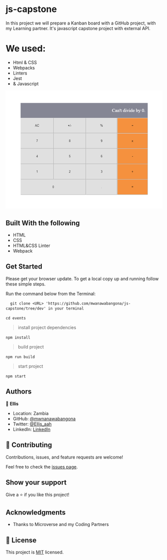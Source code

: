 
# js-capstone

In this project we will prepare a Kanban board with a GitHub project, with my Learning partner. 
It's javascript capstone project with external API.



# We used:
- Html & CSS
- Webpacks
- Linters
- Jest
- & Javascript




![screenshot](./img/screenshot.png)
 
## Built With the following

- HTML
- CSS
- HTML&CSS Linter
- Webpack

## Get Started

Please get your browser update.
To get a local copy up and running follow these simple steps.

Run the command below from the Terminal:

      git clone <URL> 'https://github.com/mwanawabangona/js-capstone/tree/dev' in your terminal

	 
  ```cd events```

> install project dependencies

  ```npm install```

> build project

  ```npm run build```

> start project

  ```npm start```




## Authors

👤 **Ellis**

- Location: Zambia
- GitHub: [@mwnanawabangona](https://github.com/mwanawabangona)
- Twitter: [@Ellis_aah](https://twitter.com/Ellis-aah)
- LinkedIn: [LinkedIn](https://www.linkedin.com/)
## 🤝 Contributing

Contributions, issues, and feature requests are welcome!

Feel free to check the [issues page](https://github.com/mwanawabangona/js-capstone/issues).

## Show your support

Give a ⭐️ if you like this project!

## Acknowledgments

- Thanks to Microverse and my Coding Partners

## 📝 License

This project is [MIT](./MIT.md) licensed.

